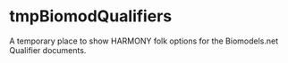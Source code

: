 # tmpBiomodQualifiers
A temporary place to show HARMONY folk options for the Biomodels.net Qualifier documents.

